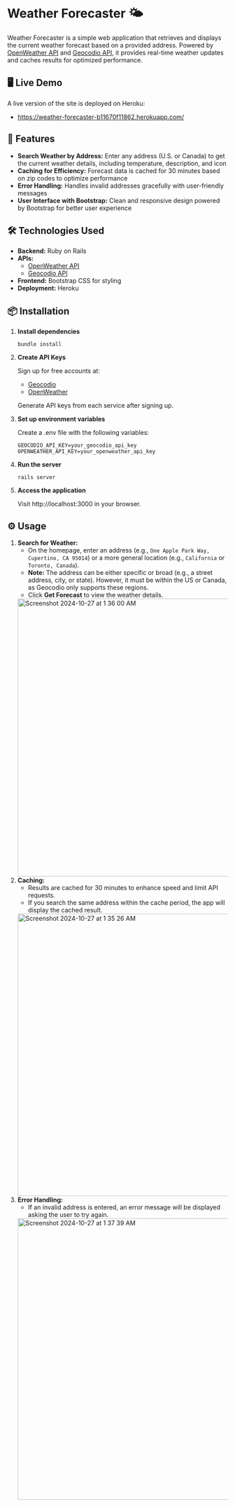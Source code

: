 # Weather Forecaster 🌤️

Weather Forecaster is a simple web application that retrieves and displays the current weather forecast based on a provided address. Powered by [OpenWeather API](https://openweathermap.org/api) and [Geocodio API](https://www.geocod.io/docs/#introduction), it provides real-time weather updates and caches results for optimized performance.

## 🖥️ Live Demo
A live version of the site is deployed on Heroku:

- https://weather-forecaster-b11670f11862.herokuapp.com/

## 🚀 Features
- **Search Weather by Address:** Enter any address (U.S. or Canada) to get the current weather details, including temperature, description, and icon
- **Caching for Efficiency:** Forecast data is cached for 30 minutes based on zip codes to optimize performance
- **Error Handling:** Handles invalid addresses gracefully with user-friendly messages
- **User Interface with Bootstrap:** Clean and responsive design powered by Bootstrap for better user experience

## 🛠️ Technologies Used
- **Backend:** Ruby on Rails
- **APIs:**
  - [OpenWeather API](https://openweathermap.org/api)
  - [Geocodio API](https://www.geocod.io/docs/#introduction)
- **Frontend:** Bootstrap CSS for styling
- **Deployment:** Heroku

## 📦 Installation
1. **Install dependencies**
   ```
   bundle install
   ```
2. **Create API Keys**

   Sign up for free accounts at:
   - [Geocodio](https://www.geocod.io/)
   - [OpenWeather](https://openweathermap.org/)

   Generate API keys from each service after signing up.

3. **Set up environment variables**

   Create a .env file with the following variables:
   ```
   GEOCODIO_API_KEY=your_geocodio_api_key
   OPENWEATHER_API_KEY=your_openweather_api_key
   ```

4. **Run the server**

   ```
   rails server
   ```

5. **Access the application**

   Visit http://localhost:3000 in your browser.

## ⚙️ Usage
1. **Search for Weather:**
    - On the homepage, enter an address (e.g., `One Apple Park Way, Cupertino, CA 95014`) or a more general location (e.g., `California` or `Toronto, Canada`).
    - **Note:** The address can be either specific or broad (e.g., a street address, city, or state). However, it must be within the US or Canada, as Geocodio only supports these regions.
    - Click **Get Forecast** to view the weather details.
     <img width="635" alt="Screenshot 2024-10-27 at 1 36 00 AM" src="https://github.com/user-attachments/assets/1ac6bdd9-90f3-4872-a02b-6f73e899e3fe">
2. **Caching:**
    - Results are cached for 30 minutes to enhance speed and limit API requests.
    - If you search the same address within the cache period, the app will display the cached result.
     <img width="645" alt="Screenshot 2024-10-27 at 1 35 26 AM" src="https://github.com/user-attachments/assets/882dddb1-1c08-4357-b591-84010611f056">
3. **Error Handling:**
    - If an invalid address is entered, an error message will be displayed asking the user to try again.
     <img width="643" alt="Screenshot 2024-10-27 at 1 37 39 AM" src="https://github.com/user-attachments/assets/d1dbd876-9f2a-4ee3-9959-2858adfed812">
